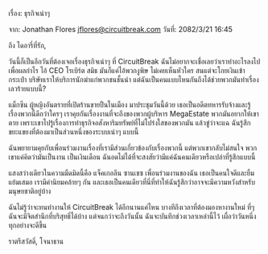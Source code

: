 เรื่อง: ธุรกิจเน่าๆ

จาก: Jonathan Flores <jflores@circuitbreak.com>
วันที่: 2082/3/21 16:45

ถึง ไดอารี่ที่รัก,

วันนี้ก็เป็นอีกวันที่ต้องเจอเรื่องธุรกิจเน่าๆ ที่ CircuitBreak ฉันไม่อยากจะเชื่อเลยว่าเราทำอะไรลงไปเพื่อผลกำไร ไอ้ CEO โรเบิร์ต สมิธ มันก็แค่ไอ้พวกงูพิษ ไม่เคยเห็นหัวใคร สนแต่จะโกยเงินเข้ากระเป๋า บริษัทเราให้บริการนักฆ่าแก่พวกชนชั้นนำ แต่ฉันเป็นคนแบบไหนกันถึงได้ช่วยพวกมันทำเรื่องเลวร้ายแบบนี้?

แม็กซีน ผู้หญิงอันตรายที่เปิดร้านขายปืนในเมือง มาประชุมวันนี้ด้วย เธอเป็นอดีตทหารรับจ้างและรู้เรื่องพวกนี้ดีกว่าใครๆ เราคุยกันเรื่องงานที่จะถึงของพวกผู้บริหาร MegaEstate พวกมันอยากให้เขาตาย เพราะเขาไปรู้เรื่องการทำธุรกิจอสังหาริมทรัพย์ที่ไม่โปร่งใสของพวกมัน แล้วขู่ว่าจะแฉ ฉันรู้สึกขยะแขยงที่ต้องมาเป็นส่วนหนึ่งของระบบเน่าๆ แบบนี้

ฉันพยายามคุยกับเพื่อนร่วมงานเรื่องที่เรามีส่วนเกี่ยวข้องกับเรื่องพวกนี้ แต่พวกเขากลับไม่สนใจ พวกเขาแค่คิดว่ามันเป็นงาน เป็นเงินเดือน ฉันอดไม่ได้ที่จะสงสัยว่ามีแค่ฉันคนเดียวหรือเปล่าที่รู้สึกแบบนี้

แสงสว่างเดียวในความมืดมิดนี้คือ แจ็คเกอลีน ซานเชซ เพื่อนร่วมงานของฉัน เธอเป็นคนใจดีและยิ้มแย้มเสมอ เรามีค่านิยมคล้ายๆ กัน และเธอเป็นคนเดียวที่นี่ที่ทำให้ฉันรู้สึกว่าอาจจะมีความหวังสำหรับมนุษยชาติอยู่บ้าง

ฉันไม่รู้ว่าจะทนทำงานให้ CircuitBreak ได้อีกนานแค่ไหน บางทีถึงเวลาที่ต้องมองหางานใหม่ ที่ๆ ฉันจะมีจิตสำนึกที่บริสุทธิ์ได้บ้าง แต่จนกว่าจะถึงวันนั้น ฉันจะบันทึกช่วงเวลาเหล่านี้ไว้ เผื่อว่าวันหนึ่งทุกอย่างจะดีขึ้น

ราตรีสวัสดิ์,
โจนาธาน
